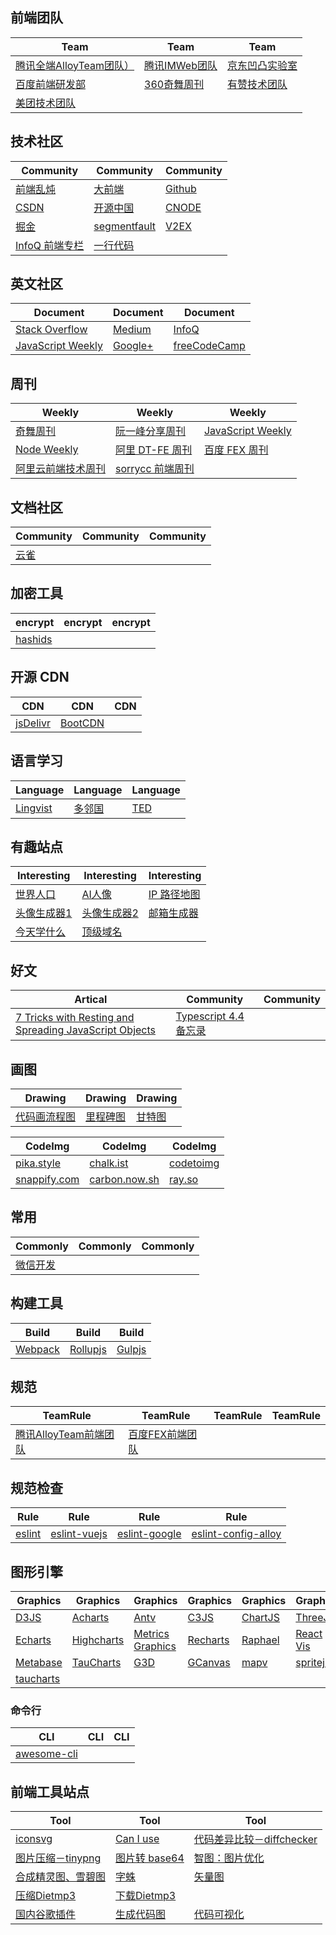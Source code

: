 ## 前端团队

Team | Team | Team
--- | --- | ---
[腾讯全端AlloyTeam团队）](http://www.alloyteam.com) | [腾讯IMWeb团队](http://imweb.io) | [京东凹凸实验室](https://aotu.io)
[百度前端研发部](http://fex.baidu.com) | [360奇舞周刊](https://weekly.75team.com)  | [有赞技术团队](https://tech.youzan.com)
[美团技术团队](https://tech.meituan.com) |  | 

## 技术社区

Community | Community | Community
--- | --- | ---
[前端乱炖](http://www.html-js.com) | [大前端](http://www.daqianduan.com) | [Github](https://github.com) 
[CSDN](http://www.csdn.net) | [开源中国](https://www.oschina.net) | [CNODE](https://cnodejs.org)
[掘金](https://juejin.im) | [segmentfault](https://segmentfault.com) | [V2EX](https://www.v2ex.com)
[InfoQ 前端专栏](https://www.infoq.cn/topic/33) | [一行代码](https://1loc.dev/) | 


## 英文社区

Document | Document | Document
--- | --- | ---
[Stack Overflow](https://stackoverflow.com) | [Medium](https://medium.com/) | [InfoQ](https://www.infoq.com/)
[JavaScript Weekly](https://javascriptweekly.com/issues) | [Google+](https://plus.google.com/) | [freeCodeCamp](https://medium.freecodecamp.org/)


## 周刊

Weekly | Weekly | Weekly
--- | --- | ---
[奇舞周刊](https://weekly.75team.com) | [阮一峰分享周刊](https://github.com/ruanyf/weekly) | [JavaScript Weekly](https://javascriptweekly.com/latest)
[Node Weekly](https://nodeweekly.com/latest) | [阿里 DT-FE 周刊](https://github.com/dt-fe/weekly) | [百度 FEX 周刊](http://fex.baidu.com/weekly/) |
[阿里云前端技术周刊](https://github.com/aliyunfe/weekly) | [sorrycc 前端周刊](https://github.com/sorrycc/weekly) |


## 文档社区

Community | Community | Community
--- | --- | ---
[云雀](https://www.yuque.com/) | |

## 加密工具

encrypt | encrypt | encrypt
--- | --- | ---
[hashids](https://hashids.org/) | |


## 开源 CDN

CDN | CDN | CDN
--- | --- | ---
[jsDelivr](https://www.jsdelivr.com/) | [BootCDN](https://www.bootcdn.cn/) |


## 语言学习

Language | Language | Language
--- | --- | ---
[Lingvist](http://www.lingvist.com) | [多邻国](http://www.duolingo.cn/) | [TED](https://www.ted.com/)


## 有趣站点

Interesting | Interesting | Interesting
--- | --- | ---
[世界人口](https://countrymeters.info/cn/World) | [AI人像](https://thispersondoesnotexist.com) | [IP 路径地图](https://tools.ipip.net/traceroute.php) |
[头像生成器1](https://getavataaars.com) | [头像生成器2](https://friendlyfaces.co) | [邮箱生成器](http://24mail.chacuo.net/)
[今天学什么](https://zh.wikihow.com/) | [顶级域名](https://slc.is/#The%20Best%20TLD%20is%20Not%20.com) 

## 好文

Artical | Community | Community
--- | --- | ---
[7 Tricks with Resting and Spreading JavaScript Objects](https://blog.bitsrc.io/6-tricks-with-resting-and-spreading-javascript-objects-68d585bdc83) | [Typescript 4.4 备忘录](https://www.sitepen.com/blog/typescript-cheat-sheet)|


## 画图

Drawing | Drawing | Drawing
--- | --- | ---
[代码画流程图](https://code2flow.com) | [里程碑图](https://time.graphics/) | [甘特图](https://app.geeseteam.com/)

CodeImg | CodeImg | CodeImg
--- | --- | ---
[pika.style](https://pika.style/templates/code-image) | [chalk.ist](https://chalk.ist/) | [codetoimg](https://codetoimg.com/)
[snappify.com](https://snappify.com/editor) | [carbon.now.sh](https://carbon.now.sh/) | [ray.so](https://ray.so/ )


## 常用

Commonly | Commonly | Commonly
--- | --- | ---
[微信开发](https://github.com/unclay/wechat-doc) | |


## 构建工具

Build  | Build  | Build
--- | --- | ---
[Webpack](https://github.com/unclay/doc/blob/master/webpack.md) | [Rollupjs](https://www.rollupjs.com/) | [Gulpjs](https://www.gulpjs.com.cn/)

## 规范

TeamRule | TeamRule | TeamRule | TeamRule
--- | --- | --- | ---
[腾讯AlloyTeam前端团队](http://alloyteam.github.io/CodeGuide/) | [百度FEX前端团队](https://github.com/fex-team/styleguide/blob/master/css.md) | |

## 规范检查

Rule | Rule | Rule | Rule
--- | --- | --- | ---
[eslint](http://eslint.cn/docs/rules/) | [eslint-vuejs](https://eslint.vuejs.org/rules/) | [eslint-google](https://github.com/google/eslint-config-google) | [eslint-config-alloy](https://github.com/AlloyTeam/eslint-config-alloy)

## 图形引擎

Graphics | Graphics | Graphics | Graphics | Graphics | Graphics
--- | --- | --- | --- | --- | --- 
[D3JS](https://github.com/d3/d3/) | [Acharts](http://acharts.github.io/) | [Antv](https://antv.alipay.com/zh-cn/index.html) | [C3JS](https://c3js.org/) | [ChartJS](https://www.chartjs.org/) | [ThreeJS](https://github.com/mrdoob/three.js/)
[Echarts](https://github.com/apache/incubator-echarts) | [Highcharts](https://www.highcharts.com/) | [Metrics Graphics](https://github.com/metricsgraphics/metrics-graphics) | [Recharts](https://github.com/recharts/recharts) | [Raphael](https://github.com/DmitryBaranovskiy/raphael) | [React Vis](https://github.com/uber/react-vis)
[Metabase](https://github.com/metabase/metabase) | [TauCharts](https://github.com/TargetProcess/tauCharts) | [G3D](https://alibaba.github.io/G3D/) | [GCanvas](https://github.com/alibaba/GCanvas) | [mapv](https://mapv.baidu.com/) | [spritejs](http://spritejs.org/)
[taucharts](https://taucharts.com/) | | | | |

### 命令行

CLI | CLI | CLI
--- | --- | ---
[awesome-cli](https://github.com/unclay/awesome-cli) | |

## 前端工具站点

Tool | Tool | Tool
--- | --- | ---
[iconsvg](https://iconsvg.xyz/) | [Can I use](http://caniuse.com/) | [代码差异比较－diffchecker](https://www.diffchecker.com) 
[图片压缩－tinypng](https://tinypng.com/) | [图片转 base64](http://tool.css-js.com/base64.html) | [智图：图片优化](http://zhitu.isux.us) 
[合成精灵图、雪碧图](http://alloyteam.github.io/gopng/) | [字蛛](http://font-spider.org/) | [矢量图](http://www.iconfont.cn/)
[压缩Dietmp3](http://www.softpedia.com/get/Multimedia/Audio/Audio-Convertors/DietMP3.shtml) | [下载Dietmp3](http://pan.baidu.com/s/1i4ozMrr) |
[国内谷歌插件](http://crxdl.com/) | [生成代码图](https://carbon.now.sh/) | [代码可视化](https://pythontutor.com/)

